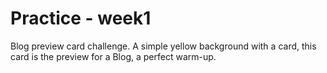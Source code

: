 # Practice - week1
Blog preview card challenge.
A simple yellow background with a card, this card is the preview for a Blog, a perfect warm-up.
